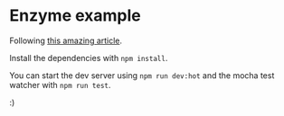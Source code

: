 # Enzyme example

Following [this amazing article](https://semaphoreci.com/community/tutorials/testing-react-components-with-enzyme-and-mocha).

Install the dependencies with `npm install`.

You can start the dev server using `npm run dev:hot` and the mocha test watcher with `npm run test`.

:)
    
    
